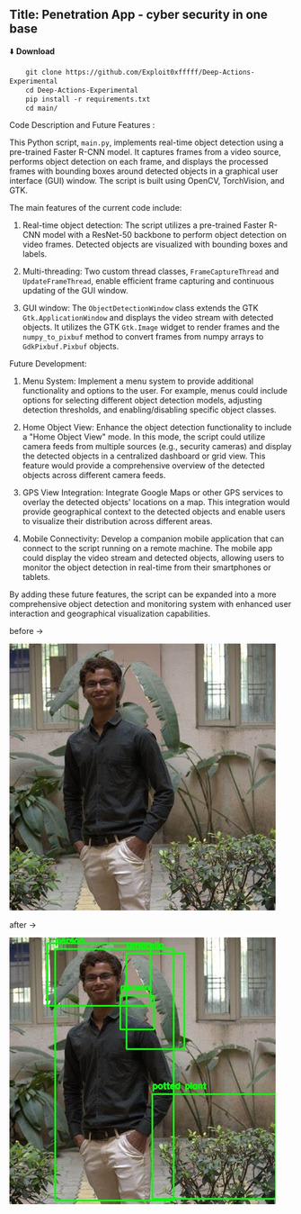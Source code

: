 ## Title: Penetration App -  cyber security  in one base

⬇️ **Download**

```
    git clone https://github.com/Exploit0xfffff/Deep-Actions-Experimental
    cd Deep-Actions-Experimental
    pip install -r requirements.txt
    cd main/
```

Code Description and Future Features :

This Python script, `main.py`, implements real-time object detection using a pre-trained Faster R-CNN model. It captures frames from a video source, performs object detection on each frame, and displays the processed frames with bounding boxes around detected objects in a graphical user interface (GUI) window. The script is built using OpenCV, TorchVision, and GTK.

The main features of the current code include:

1. Real-time object detection: The script utilizes a pre-trained Faster R-CNN model with a ResNet-50 backbone to perform object detection on video frames. Detected objects are visualized with bounding boxes and labels.

2. Multi-threading: Two custom thread classes, `FrameCaptureThread` and `UpdateFrameThread`, enable efficient frame capturing and continuous updating of the GUI window.

3. GUI window: The `ObjectDetectionWindow` class extends the GTK `Gtk.ApplicationWindow` and displays the video stream with detected objects. It utilizes the GTK `Gtk.Image` widget to render frames and the `numpy_to_pixbuf` method to convert frames from numpy arrays to `GdkPixbuf.Pixbuf` objects.

Future Development:

1. Menu System: Implement a menu system to provide additional functionality and options to the user. For example, menus could include options for selecting different object detection models, adjusting detection thresholds, and enabling/disabling specific object classes.

2. Home Object View: Enhance the object detection functionality to include a "Home Object View" mode. In this mode, the script could utilize camera feeds from multiple sources (e.g., security cameras) and display the detected objects in a centralized dashboard or grid view. This feature would provide a comprehensive overview of the detected objects across different camera feeds.

3. GPS View Integration: Integrate Google Maps or other GPS services to overlay the detected objects' locations on a map. This integration would provide geographical context to the detected objects and enable users to visualize their distribution across different areas.

4. Mobile Connectivity: Develop a companion mobile application that can connect to the script running on a remote machine. The mobile app could display the video stream and detected objects, allowing users to monitor the object detection in real-time from their smartphones or tablets.

By adding these future features, the script can be expanded into a more comprehensive object detection and monitoring system with enhanced user interaction and geographical visualization capabilities.

before ->

![Alt text](OIP.jpg)

after ->

![Alt text](image.jpg)

